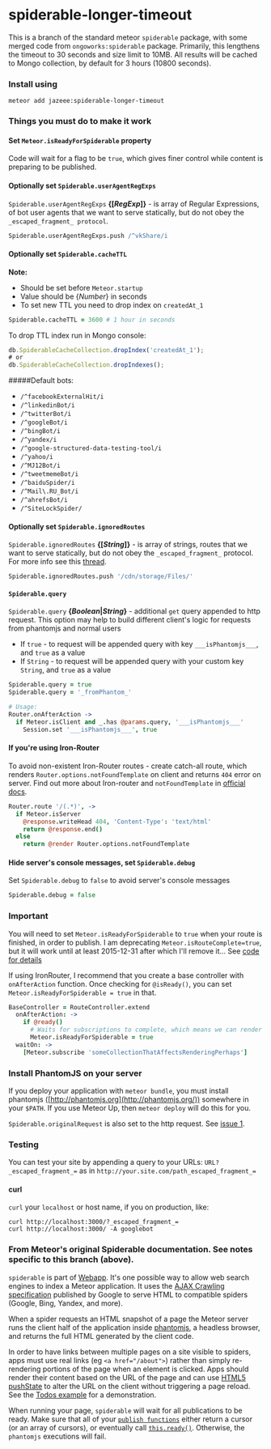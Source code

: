 spiderable-longer-timeout
====

This is a branch of the standard meteor `spiderable` package, with some merged code from
`ongoworks:spiderable` package. Primarily, this lengthens the timeout to 30 seconds and
size limit to 10MB. All results will be cached to Mongo collection, by default for 3 hours (10800 seconds).

### Install using
```shell
meteor add jazeee:spiderable-longer-timeout
```

### Things you must do to make it work
#### Set `Meteor.isReadyForSpiderable` property
Code will wait for a flag to be `true`, which gives finer control while content is preparing to be published.

#### Optionally set `Spiderable.userAgentRegExps`
`Spiderable.userAgentRegExps` __{[*RegExp*]}__ - is array of Regular Expressions, of bot user agents that we want to serve statically, but do not obey the `_escaped_fragment_ protocol`.
```coffeescript
Spiderable.userAgentRegExps.push /^vkShare/i
```

#### Optionally set `Spiderable.cacheTTL`
__Note:__ 
 - Should be set before `Meteor.startup`
 - Value should be {*Number*} in seconds
 - To set new TTL you need to drop index on `createdAt_1`
```coffeescript
Spiderable.cacheTTL = 3600 # 1 hour in seconds
```
To drop TTL index run in Mongo console:
```javascript
db.SpiderableCacheCollection.dropIndex('createdAt_1');
# or
db.SpiderableCacheCollection.dropIndexes();
```

#####Default bots:
 - `/^facebookExternalHit/i`
 - `/^linkedinBot/i`
 - `/^twitterBot/i`
 - `/^googleBot/i`
 - `/^bingBot/i`
 - `/^yandex/i`
 - `/^google-structured-data-testing-tool/i`
 - `/^yahoo/i`
 - `/^MJ12Bot/i`
 - `/^tweetmemeBot/i`
 - `/^baiduSpider/i`
 - `/^Mail\.RU_Bot/i`
 - `/^ahrefsBot/i`
 - `/^SiteLockSpider/`

#### Optionally set `Spiderable.ignoredRoutes`
`Spiderable.ignoredRoutes` __{[*String*]}__ - is array of strings, routes that we want to serve statically, but do not obey the `_escaped_fragment_` protocol. For more info see this [thread](https://github.com/meteor/meteor/issues/3853).
```coffeescript
Spiderable.ignoredRoutes.push '/cdn/storage/Files/'
```

#### `Spiderable.query`
`Spiderable.query` __{*Boolean*|*String*}__ - additional `get` query appended to http request.
This option may help to build different client's logic for requests from phantomjs and normal users

 - If `true` - to request will be appended query with key `___isPhantomjs___`, and `true` as a value
 - If `String` - to request will be appended query with your custom key `String`, and `true` as a value
```coffeescript
Spiderable.query = true
Spiderable.query = '_fromPhantom_'

# Usage:
Router.onAfterAction ->
  if Meteor.isClient and _.has @params.query, '___isPhantomjs___'
    Session.set '___isPhantomjs___', true
```

#### If you're using Iron-Router
To avoid non-existent Iron-Router routes - create catch-all route, which renders `Router.options.notFoundTemplate` on client and returns `404` error on server. Find out more about Iron-router and `notFoundTemplate` in [official docs](http://iron-meteor.github.io/iron-router/#applying-plugins-to-specific-routes).
```coffeescript
Router.route '/(.*)', ->
  if Meteor.isServer
    @response.writeHead 404, 'Content-Type': 'text/html'
    return @response.end()
  else
    return @render Router.options.notFoundTemplate
```

#### Hide server's console messages, set `Spiderable.debug`
Set `Spiderable.debug` to `false` to avoid server's console messages
```coffeescript
Spiderable.debug = false
```


### **Important**
You will need to set `Meteor.isReadyForSpiderable` to `true` when your route is finished, in order to publish.
I am deprecating `Meteor.isRouteComplete=true`, but it will work until at least 2015-12-31 after which I'll remove it...
See [code for details](https://github.com/jazeee/jazeee-meteor-spiderable/blob/master/phantom_script.js)

If using IronRouter, I recommend that you create a base controller with `onAfterAction` function. Once checking for `@isReady()`, you can set `Meteor.isReadyForSpiderable = true` in that.
```coffeescript
BaseController = RouteController.extend
  onAfterAction: ->
    if @ready()
      # Waits for subscriptions to complete, which means we can render the page.
      Meteor.isReadyForSpiderable = true
  waitOn: ->
    [Meteor.subscribe 'someCollectionThatAffectsRenderingPerhaps']
```

### Install PhantomJS on your server
If you deploy your application with `meteor bundle`, you must install
phantomjs ([http://phantomjs.org](http://phantomjs.org/)) somewhere in your
`$PATH`. If you use Meteor Up, then `meteor deploy` will do this for you.

`Spiderable.originalRequest` is also set to the http request. See [issue 1](https://github.com/jazeee/jazeee-meteor-spiderable/issues/1).

### Testing
You can test your site by appending a query to your URLs: `URL?_escaped_fragment_=` as in `http://your.site.com/path_escaped_fragment_=`

#### curl
`curl` your `localhost` or host name, if you on production, like:
```shell
curl http://localhost:3000/?_escaped_fragment_=
curl http://localhost:3000/ -A googlebot
```


### From Meteor's original Spiderable documentation. See notes specific to this branch (above).

`spiderable` is part of [Webapp](https://www.meteor.com/webapp). It's
one possible way to allow web search engines to index a Meteor
application. It uses the [AJAX Crawling
specification](https://developers.google.com/webmasters/ajax-crawling/)
published by Google to serve HTML to compatible spiders (Google, Bing,
Yandex, and more).

When a spider requests an HTML snapshot of a page the Meteor server runs the
client half of the application inside [phantomjs](http://phantomjs.org/), a
headless browser, and returns the full HTML generated by the client code.

In order to have links between multiple pages on a site visible to spiders, apps
must use real links (eg `<a href="/about">`) rather than simply re-rendering
portions of the page when an element is clicked. Apps should render their
content based on the URL of the page and can use [HTML5
pushState](https://developer.mozilla.org/en-US/docs/DOM/Manipulating_the_browser_history)
to alter the URL on the client without triggering a page reload. See the [Todos
example](http://meteor.com/examples/todos) for a demonstration.

When running your page, `spiderable` will wait for all publications
to be ready. Make sure that all of your [`publish functions`](#meteor_publish)
either return a cursor (or an array of cursors), or eventually call
[`this.ready()`](#publish_ready). Otherwise, the `phantomjs` executions
will fail.

